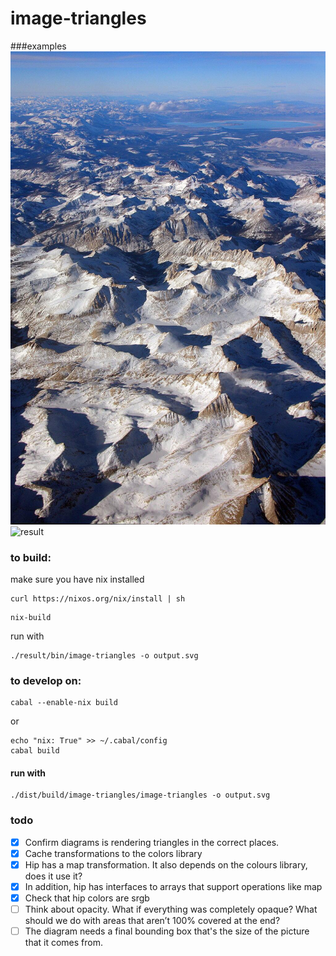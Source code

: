 # image-triangles
###examples
![sierra](sierra.jpg)
![result](sierrraResult.png)

### to build:

make sure you have nix installed
```
curl https://nixos.org/nix/install | sh
```

```
nix-build

```
run with
```
./result/bin/image-triangles -o output.svg
```

### to develop on:
```
cabal --enable-nix build
```
or
```
echo "nix: True" >> ~/.cabal/config
cabal build
```

#### run with
```
./dist/build/image-triangles/image-triangles -o output.svg
```

### todo
- [x] Confirm diagrams is rendering triangles in the correct places.
- [x] Cache transformations to the colors library
- [x] Hip has a map transformation. It also depends on the colours library, does it use it?
- [x] In addition, hip has interfaces to arrays that support operations like map
- [x] Check that hip colors are srgb
- [ ] Think about opacity. What if everything was completely opaque? What should we do with areas that aren’t 100% covered at the end?
- [ ] The diagram needs a final bounding box that's the size of the picture that it comes from.
